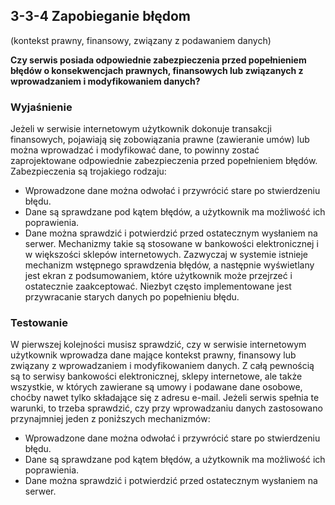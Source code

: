 ## 3-3-4 Zapobieganie błędom 
(kontekst prawny, finansowy, związany z podawaniem danych)

**Czy serwis posiada odpowiednie zabezpieczenia przed popełnieniem błędów o konsekwencjach prawnych, finansowych lub związanych z wprowadzaniem i modyfikowaniem danych?**

### Wyjaśnienie
Jeżeli w serwisie internetowym użytkownik dokonuje transakcji finansowych, pojawiają się zobowiązania prawne (zawieranie umów) lub można wprowadzać i modyfikować dane, to powinny zostać zaprojektowane odpowiednie zabezpieczenia przed popełnieniem błędów.
Zabezpieczenia są trojakiego rodzaju:
-	Wprowadzone dane można odwołać i przywrócić stare po stwierdzeniu błędu.
-	Dane są sprawdzane pod kątem błędów, a użytkownik ma możliwość ich poprawienia.
-	Dane można sprawdzić i potwierdzić przed ostatecznym wysłaniem na serwer.
Mechanizmy takie są stosowane w bankowości elektronicznej i w większości sklepów internetowych. Zazwyczaj w systemie istnieje mechanizm wstępnego sprawdzenia błędów, a następnie wyświetlany jest ekran z podsumowaniem, które użytkownik może przejrzeć i ostatecznie zaakceptować. Niezbyt często implementowane jest przywracanie starych danych po popełnieniu błędu.

### Testowanie
W pierwszej kolejności musisz sprawdzić, czy w serwisie internetowym użytkownik wprowadza dane mające kontekst prawny, finansowy lub związany z wprowadzaniem i modyfikowaniem danych. Z całą pewnością są to serwisy bankowości elektronicznej, sklepy internetowe, ale także wszystkie, w których zawierane są umowy i podawane dane osobowe, choćby nawet tylko składające się z adresu e-mail. Jeżeli serwis spełnia te warunki, to trzeba sprawdzić, czy przy wprowadzaniu danych zastosowano przynajmniej jeden z poniższych mechanizmów:
-	Wprowadzone dane można odwołać i przywrócić stare po stwierdzeniu błędu.
-	Dane są sprawdzane pod kątem błędów, a użytkownik ma możliwość ich poprawienia.
-	Dane można sprawdzić i potwierdzić przed ostatecznym wysłaniem na serwer.

